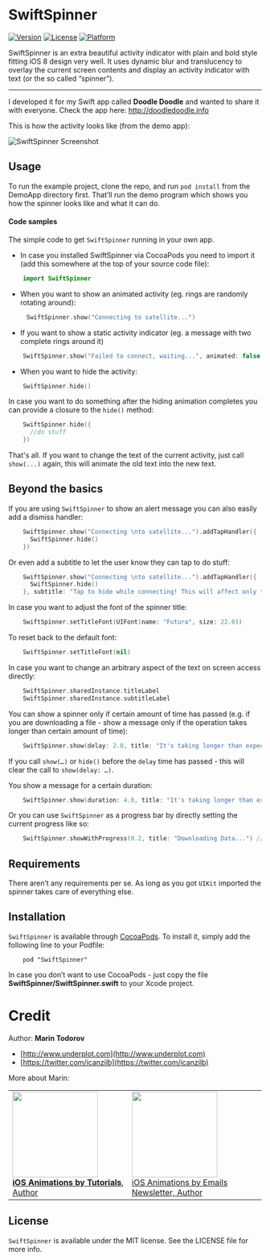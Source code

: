 # SwiftSpinner

[![Version](https://img.shields.io/cocoapods/v/SwiftSpinner.svg?style=flat)](http://cocoadocs.org/docsets/SwiftSpinner)
[![License](https://img.shields.io/cocoapods/l/SwiftSpinner.svg?style=flat)](http://cocoadocs.org/docsets/SwiftSpinner)
[![Platform](https://img.shields.io/cocoapods/p/SwiftSpinner.svg?style=flat)](http://cocoadocs.org/docsets/SwiftSpinner)

SwiftSpinner is an extra beautiful activity indicator with plain and bold style fitting iOS 8 design very well. It uses dynamic blur and translucency to overlay the current screen contents and display an activity indicator with text (or the so called “spinner”).

- - -

I developed it for my Swift app called **Doodle Doodle** and wanted to share it with everyone. Check the app here: http://doodledoodle.info

This is how the activity looks like (from the demo app):

![SwiftSpinner Screenshot](https://raw.githubusercontent.com/icanzilb/SwiftSpinner/master/etc/spinner-preview.gif)

## Usage

To run the example project, clone the repo, and run `pod install` from the DemoApp directory first. That’ll run the demo program which shows you how the spinner looks like and what it can do. 

#### Code samples

The simple code to get `SwiftSpinner` running in your own app.

 * In case you installed SwiftSpinner via CocoaPods you need to import it (add this somewhere at the top of your source code file):

```swift
    import SwiftSpinner
```

 * When you want to show an animated activity (eg. rings are randomly rotating around):

```swift
     SwiftSpinner.show("Connecting to satellite...")
```

 * If you want to show a static activity indicator (eg. a message with two complete rings around it)

```swift
    SwiftSpinner.show("Failed to connect, waiting...", animated: false)
```

 * When you want to hide the activity:

```swift
    SwiftSpinner.hide()
```

In case you want to do something after the hiding animation completes you can provide a closure to the `hide()` method:

```swift
    SwiftSpinner.hide({
      //do stuff
    })
```


That's all. If you want to change the text of the current activity, just call `show(...)` again, this will animate the old text into the new text.

## Beyond the basics 

If you are using `SwiftSpinner` to show an alert message you can also easily add a dismiss handler:

```swift
    SwiftSpinner.show("Connecting \nto satellite...").addTapHandler({
      SwiftSpinner.hide()
    })
```

Or even add a subtitle to let the user know they can tap to do stuff:

```swift
    SwiftSpinner.show("Connecting \nto satellite...").addTapHandler({
      SwiftSpinner.hide()
    }, subtitle: "Tap to hide while connecting! This will affect only the current operation.")
```

In case you want to adjust the font of the spinner title:

```swift
    SwiftSpinner.setTitleFont(UIFont(name: "Futura", size: 22.0))
```

To reset back to the default font:

```swift
    SwiftSpinner.setTitleFont(nil)
```

In case you want to change an arbitrary aspect of the text on screen access directly:

```swift
    SwiftSpinner.sharedInstance.titleLabel
    SwiftSpinner.sharedInstance.subtitleLabel
```

You can show a spinner only if certain amount of time has passed (e.g. if you are downloading a file - show a message only if the operation takes longer than certain amount of time):

```swift
    SwiftSpinner.show(delay: 2.0, title: "It's taking longer than expected")
```

If you call `show(…)` or `hide()` before the `delay` time has passed - this will clear the call to `show(delay: …)`.

You show a message for a certain duration:
```swift
    SwiftSpinner.show(duration: 4.0, title: "It's taking longer than expected")
```

Or you can use `SwiftSpinner` as a progress bar by directly setting the current progress like so:

```swift
	SwiftSpinner.showWithProgress(0.2, title: "Downloading Data...") // 20% trough the process
```

## Requirements

There aren’t any requirements per se. As long as you got `UIKit` imported the spinner takes care of everything else.

## Installation

`SwiftSpinner` is available through [CocoaPods](http://cocoapods.org). To install
it, simply add the following line to your Podfile:

```
    pod "SwiftSpinner"
```

In case you don’t want to use CocoaPods - just copy the file **SwiftSpinner/SwiftSpinner.swift** to your Xcode project.

Credit
========

Author: **Marin Todorov**

* [http://www.underplot.com](http://www.underplot.com)
* [https://twitter.com/icanzilb](https://twitter.com/icanzilb)

More about Marin:

<table>
<tr>
<td>
<a href="http://www.ios-animations-by-tutorials.com/"><img src="http://www.underplot.com/images/thumbs/iat.jpg" width="170"><br>
<b>iOS Animations by Tutorials</b>, Author</a>
</td>
<td>
<a href="http://www.ios-animations-by-emails.com/"><img src="http://www.underplot.com/images/thumbs/ios-animations-by-emails.jpg" width="170"><br>
iOS Animations by Emails Newsletter, Author</a>
</td>
</tr>
</table>

## License

`SwiftSpinner` is available under the MIT license. See the LICENSE file for more info.

